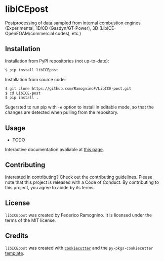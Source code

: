 # libICEpost

Postprocessing of data sampled from internal combustion engines (Experimental, 1D/0D (Gasdyn/GT-Power), 3D (LibICE-OpenFOAM/commercial codes), etc.)

## Installation

Installation from PyPI repositories (not up-to-date):
```bash
$ pip install libICEpost
```

Installation from source code:
```bash
$ git clone https://github.com/RamogninoF/LibICE-post.git
$ cd LibICE-post
$ pip install .
```

Sugersted to run pip with `-e` option to install in editable mode, so that the changes are detected when pulling from the repository.

## Usage

- TODO

Interactive documentation avaliable at [this page](https://libice-post.readthedocs.io/en/latest/).

## Contributing

Interested in contributing? Check out the contributing guidelines. Please note that this project is released with a Code of Conduct. By contributing to this project, you agree to abide by its terms.

## License

`libICEpost` was created by Federico Ramognino. It is licensed under the terms of the MIT license.

## Credits

`libICEpost` was created with [`cookiecutter`](https://cookiecutter.readthedocs.io/en/latest/) and the `py-pkgs-cookiecutter` [template](https://github.com/py-pkgs/py-pkgs-cookiecutter).
